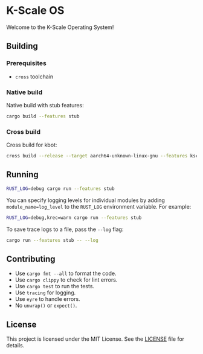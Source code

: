# K-Scale OS

Welcome to the K-Scale Operating System!

## Building

### Prerequisites

- `cross` toolchain

### Native build
Native build with stub features:
```bash
cargo build --features stub
```

### Cross build
Cross build for kbot:
```bash
cross build --release --target aarch64-unknown-linux-gnu --features kscale_pro
```

## Running

```bash
RUST_LOG=debug cargo run --features stub
```

You can specify logging levels for individual modules by adding `module_name=log_level` to the `RUST_LOG` environment variable. For example:
```bash
RUST_LOG=debug,krec=warn cargo run --features stub
```

To save trace logs to a file, pass the `--log` flag:
```bash
cargo run --features stub -- --log
```

## Contributing
- Use `cargo fmt --all` to format the code.
- Use `cargo clippy` to check for lint errors.
- Use `cargo test` to run the tests.
- Use `tracing` for logging.
- Use `eyre` to handle errors.
- No `unwrap()` or `expect()`.

## License

This project is licensed under the MIT License. See the [LICENSE](LICENSE) file for details.
